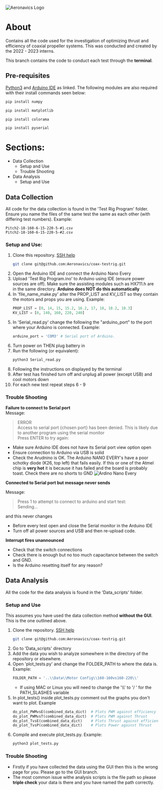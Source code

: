 ![Aeronavics Logo](https://search.therobotreport.com/wp-content/uploads/2020/07/Aeronavics-Droidworx-NZ-334637.png)

# About
Contains all the code used for the investigation of optimizing thrust and efficiency of coaxial propeller systems. This was conducted and created by the 2022 - 2023 interns.

This branch contains the code to conduct each test through the **terminal**.

## Pre-requisites
[Python3](https://www.python.org/) and [Arduino IDE](https://www.arduino.cc/en/software) as linked. The following modules are also required with their install commands seen below:

<!-- Modules to install -->
```bash
pip install numpy
```

```bash
pip install matplotlib
```

```bash
pip install colorama
```

```bash
pip install pyserial
```

# Sections:
- Data Collection
  - Setup and Use 
  - Trouble Shooting
- Data Analysis 
  - Setup and Use

## Data Collection
All code for the data collection is found in the 'Test Rig Program' folder. Ensure you name the files of the same test the same as each other (with differing test numbers). Example:
```
Pitch2-18-160-6-15-220-5-#1.csv
Pitch2-18-160-6-15-220-5-#2.csv
```

### Setup and Use:
1. Clone this repository. [SSH help](https://docs.github.com/en/authentication/connecting-to-github-with-ssh/generating-a-new-ssh-key-and-adding-it-to-the-ssh-agent)
    ```bash
   git clone git@github.com:Aeronavics/coax-testrig.git
   ```
2. Open the Arduino IDE and connect the Arduino Nano Every
3. Upload 'Test Rig Program.ino' to Arduino using IDE (ensure power sources are off). Make sure the assisting modules such as HX711.h are in the same directory. **Arduino does NOT do this automatically**
4. In 'file_name_make.py' alter the PROP_LIST and KV_LIST so they contain the motors and props you are using. Example:
    ```python
    PROP_LIST = [0, 14, 15, 15.2, 16.2, 17, 18, 18.2, 18.3]    
    KV_LIST = [0, 140, 160, 220, 240]  
    ```
5. In 'Serial_read.py' change the following the "arduino_port" to the port where your Arduino is connected. Example:
    ```python
    arduino_port = 'COM3' # Serial port of Arduino.
    ```
6. Turn power on THEN plug battery in
7. Run the following (or equivalent):
    ```bash
    python3 Serial_read.py
    ```
8. Following the instructions on displayed by the terminal
9.  After test has finished turn off and unplug all power (except USB) and cool motors down
10. For each new test repeat steps 6 - 9

### Trouble Shooting
**Failure to connect to Serial port**\
Message:
> ERROR\
> Access to serial port {chosen port} has been denied.
> This is likely due to another program using the serial monitor\
> Press ENTER to try again:
- Make sure Arduino IDE does not have its Serial port view option open
- Ensure connection to Arduino via USB is solid
- Check the Arudnino is OK. The Arduino NANO EVERY's have a poor schotky diode (K26, top left) that fails easily. If this or one of the Atmel chip is **very hot** it is because it has failed and the board is probably toast. Check there are no shorts to GND
    ![Ardino Nano Every](https://blog.arduino.cc/wp-content/uploads/2019/05/ABX00028_front.jpg)
  
**Connected to Serial port but message never sends**

Message: 
> Press 1 to attempt to connect to arduino and start test:\
> Sending...

and this never changes

- Before every test open and close the Serial monitor in the Arduino IDE
- Turn off all power sources and USB and then re-upload code.

**Interrupt fires unannounced**

- Check that the switch connections
- Check there is enough but no too much capacitance between the switch and GND.
- Is the Arduino resetting itself for any reason?

## Data Analysis

All the code for the data analysis is found in the 'Data_scripts' folder.

### Setup and Use
This assumes you have used the data collection method **without the GUI**. This is the one outlined above.
1. Clone the repository. [SSH help](https://docs.github.com/en/authentication/connecting-to-github-with-ssh/generating-a-new-ssh-key-and-adding-it-to-the-ssh-agent)
   ```bash
   git clone git@github.com:Aeronavics/coax-testrig.git
   ```
2. Go to 'Data_scripts' directory
3. Add the data you wish to analyze somewhere in the directory of the repository or elsewhere.
4. Open 'plot_tests.py' and change the FOLDER_PATH to where the data is. Example:
    ```python
    FOLDER_PATH = '..\\Data\\Motor Config\\160-160vs160-220\\'  
    ```
    - If using MAC or Linux you will need to change the '\\\\' to '/ ' for the PATH_SLASHES variable
5. In plot_tests() inside plot_tests.py comment out the graphs you don't want to plot. Example
    ```python
    do_plot_PWMvsE(combined_data_dict)  # Plots PWM against efficiency
    do_plot_PWMvsT(combined_data_dict)  # Plots PWM against Thrust
    do_plot_TvsE(combined_data_dict)    # Plots Thrust against efficiency
    do_plot_TvsP(combined_data_dict)    # Plots Power against Thrust
6. Compile and execute plot_tests.py. Example:
   ```bash
   python3 plot_tests.py
    ```
### Trouble Shooting

- Firstly if you have collected the data using the GUI then this is the wrong page for you. Please go to the GUI branch.
- The most common issue withe analysis scripts is the file path so please **triple check** your data is there and you have named the path correctly.
